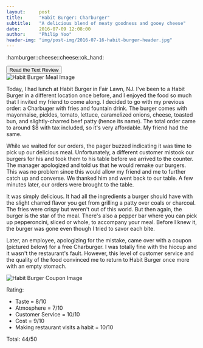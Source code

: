 ```yaml
---
layout:     post
title:      "Habit Burger: Charburger"
subtitle:   "A delicious blend of meaty goodness and gooey cheese"
date:       2016-07-09 12:08:00
author:     "Philip Yoo"
header-img: "img/post-img/2016-07-16-habit-burger-header.jpg"
---
```


<!-- http://emoji.codes/# -->
<p class="convert-emoji">:hamburger::cheese::cheese::ok_hand:</p>
<button type="button" class="btn" id="review-toggle">Read the Text Review</button>
<div class="text-review">
	<img src="{{ site.baseurl }}/img/post-img/2016-07-16-habit-burger-img1.jpg" alt="Habit Burger Meal Image">
	<p>Today, I had lunch at Habit Burger in Fair Lawn, NJ. I've been to a Habit Burger in a different location once before, and I enjoyed the food so much that I invited my friend to come along. I decided to go with my previous order: a Charbuger with fries and fountain drink. The burger comes with mayonnaise, pickles, tomato, lettuce, caramelized onions, cheese, toasted bun, and slightly-charred beef patty (hence its name). The total order came to around $8 with tax included, so it's very affordable. My friend had the same.</p>
	<p>While we waited for our orders, the pager buzzed indicating it was time to pick up our delicious meal. Unfortunately, a different customer mistook our burgers for his and took them to his table before we arrived to the counter. The manager apologized and told us that he would remake our burgers. This was no problem since this would allow my friend and me to further catch up and converse. We thanked him and went back to our table. A few minutes later, our orders were brought to the table.</p>
	<p>It was simply delicious. It had all the ingredients a burger should have with the slight charred flavor you get from grilling a patty over coals or charcoal. The fries were crispy but weren't out of this world. But then again, the burger is the star of the meal. There's also a pepper bar where you can pick up pepperoncini, sliced or whole, to accompany your meal. Before I knew it, the burger was gone even though I tried to savor each bite.</p>
	<p>Later, an employee, apologizing for the mistake, came over with a coupon (pictured below) for a free Charburger. I was totally fine with the hiccup and it wasn't the restaurant's fault. However, this level of customer service and the quality of the food convinced me to return to Habit Burger once more with an empty stomach.</p>
	<img src="{{ site.baseurl }}/img/post-img/2016-07-16-habit-burger-img2.jpg" alt="Habit Burger Coupon Image">
	<p>Rating:</p>
	<ul>
		<li>Taste = 8/10</li>
		<li>Atmosphere = 7/10</li>
		<li>Customer Service = 10/10</li>
		<li>Cost = 9/10</li>
		<li>Making restaurant visits a habit = 10/10</li>
	</ul>
	<p>Total: 44/50</p>
</div>